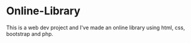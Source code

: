# Online-Library
This is a web dev project and I've made an online library using html, css, bootstrap and php.
